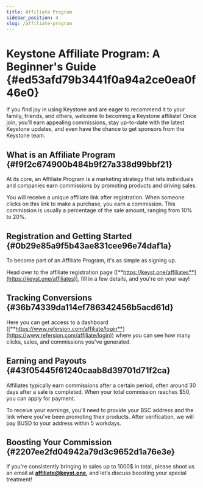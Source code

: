 ```yaml
---
title: Affiliate Program
sidebar_position: 4
slug: /affiliate-program
---
```




# Keystone **Affiliate Program: A Beginner's Guide** {#ed53afd79b3441f0a94a2ce0ea0f46e0}


If you find joy in using Keystone and are eager to recommend it to your family, friends, and others, welcome to becoming a Keystone affiliate! Once join, you'll earn appealing commissions, stay up-to-date with the latest Keystone updates, and even have the chance to get sponsors from the Keystone team.


## **What is an Affiliate Program** {#f9f2c674900b484b9f27a338d99bbf21}


At its core, an Affiliate Program is a marketing strategy that lets individuals and companies earn commissions by promoting products and driving sales. 


You will receive a unique affiliate link after registration. When someone clicks on this link to make a purchase, you earn a commission. This commission is usually a percentage of the sale amount, ranging from 10% to 20%.


## **Registration and Getting Started** {#0b29e85a9f5b43ae831cee96e74daf1a}


To become part of an Affiliate Program, it's as simple as signing up. 


Head over to the affiliate registration page ([**https://keyst.one/affiliates**](https://keyst.one/affiliates)), fill in a few details, and you're on your way!


## **Tracking Conversions** {#36b74339da114ef786342456b5acd61d}


Here you can get access to a dashboard ([**https://www.refersion.com/affiliate/login**](https://www.refersion.com/affiliate/login)) where you can see how many clicks, sales, and commissions you've generated.


## **Earning and Payouts** {#43f05445f61240caab8d39701d71f2ca}


Affiliates typically earn commissions after a certain period, often around 30 days after a sale is completed. When your total commission reaches $50, you can apply for payment. 


To receive your earnings, you'll need to provide your BSC address and the link where you've been promoting their products. After verification, we will pay BUSD to your address within 5 workdays.


## **Boosting Your Commission** {#2207ee2fd04942a79d3c9652d1a76e3e}


If you're consistently bringing in sales up to 1000$ in total, please shoot us an email at [**affiliate@keyst.one**](mailto:affiliate@keyst.one)**,** and let’s discuss boosting your special treatment! 

